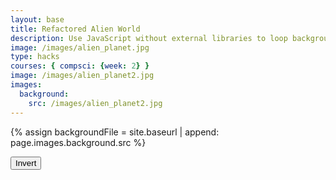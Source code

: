```yaml
---
layout: base
title: Refactored Alien World
description: Use JavaScript without external libraries to loop background moving across screen. Depends on Background.js and GameObject.js.
image: /images/alien_planet.jpg
type: hacks
courses: { compsci: {week: 2} }
image: /images/alien_planet2.jpg
images:
  background:
    src: /images/alien_planet2.jpg
---
```

<!-- Liquid code, run by Jekyll, used to define location of asset(s) -->
{% assign backgroundFile = site.baseurl | append: page.images.background.src %}

<style>
    #controls {
        position: relative;
        z-index: 2; /* Ensure the controls are on top */
    }
</style>

<!-- Prepare DOM elements -->
<!-- Wrap both the canvas and controls in a container div -->
<div id="canvasContainer">
    <div id="controls"> <!-- Controls -->
        <!-- Background controls -->
        <button id="toggleCanvasEffect">Invert</button>
    </div>
</div>

<script type="module">
    import GameEnv from '{{site.baseurl}}/assets/js/alienWorld/GameEnv.js';
    import GameObject from '{{site.baseurl}}/assets/js/alienWorld/GameObject.js';
    import Background from '{{site.baseurl}}/assets/js/alienWorld/Background.js';
    import Character from '{{site.baseurl}}/assets/js/alienWorld/Character.js';
    import Platform from '{{site.baseurl}}/assets/js/alienWorld/Platform.js';

    // Create a function to load an image and return a Promise
    async function loadImage(src) {
        return new Promise((resolve, reject) => {
        const image = new Image();
        image.src = src;
        image.onload = () => resolve(image);
        image.onerror = reject;
        });
    }

    // Game loop
    function gameLoop() {
        for (var gameObj of GameObject.gameObjectArray){
            gameObj.update();
            gameObj.draw();
        }
        requestAnimationFrame(gameLoop);  // cycle game, aka recursion
    }

    // Window resize
    function setSize() {
        GameEnv.setGameEnv();  // Update GameEnv dimensions

        // Call the sizing method on all game objects
        for (var gameObj of GameObject.gameObjectArray){
            gameObj.size();
        }
    }

    // Setup Game Objects and Event Listeners
    async function setupGame() {   
        try {
            // Open image files for Game Objects
            const [backgroundImg] = await Promise.all([
                loadImage('{{backgroundFile}}'),
            ]);

            // Setup Globals
            GameEnv.gameSpeed = 2;
            GameEnv.gravity = 3;

            // Prepare HTML with Background Canvas
            const backgroundCanvas = document.createElement("canvas");
            backgroundCanvas.id = "background";
            document.querySelector("#canvasContainer").appendChild(backgroundCanvas);
            // Background object
            const backgroundSpeedRatio = 0.2
            var backgroundObj = new Background(backgroundCanvas, backgroundImg, backgroundSpeedRatio);

            // Define Event Listeners 

            // Listen for window resize events and trigger the handleResize function
            window.addEventListener('resize', setSize);

            // Toggle "canvas filter property" between alien and normal
            var isFilterEnabled = true;
            const defaultFilter = getComputedStyle(document.documentElement).getPropertyValue('--default-canvas-filter');
            toggleCanvasEffect.addEventListener("click", function () {
                for (var gameObj of GameObject.gameObjectArray){
                    if (isFilterEnabled) {  // toggle off
                        gameObj.canvas.style.filter = "none";  // remove filter
                    } else { // toggle on
                        gameObj.canvas.style.filter = defaultFilter;  // remove filter
                    }
                }
                isFilterEnabled = !isFilterEnabled;  // switch boolean value
            });

        // Trap errors on bad images
        } catch (error) {
            console.error('Failed to load one or more images:', error);
        }
    }
  
    // Call and wait for Game Objects and Event Listeners to be ready
    await setupGame();

    // Start the game
    setSize();
    gameLoop();
  
</script>

